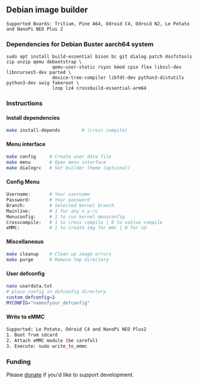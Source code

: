 ## Debian image builder

```
Supported Boards: Tritium, Pine A64, Odroid C4, Odroid N2, Le Potato and NanoPi NEO Plus 2
```
### Dependencies for Debian Buster aarch64 system

```
sudo apt install build-essential bison bc git dialog patch dosfstools zip unzip qemu debootstrap \ 
                 qemu-user-static rsync kmod cpio flex libssl-dev libncurses5-dev parted \
                 device-tree-compiler libfdt-dev python3-distutils python3-dev swig fakeroot \
                 lzop lz4 crossbuild-essential-arm64
```
### Instructions

#### Install dependencies

```sh
make install-depends        # (cross compile)
```

#### Menu interface

```sh
make config     # Create user data file
make menu       # Open menu interface
make dialogrc   # Set builder theme (optional)
```
#### Config Menu

```sh
Username:       # Your username
Password:       # Your password
Branch:         # Selected kernel branch
Mainline:       # 1 for any x.y-rc
Menuconfig:     # 1 to run kernel menuconfig
Crosscompile:   # 1 to cross compile | 0 to native compile
eMMC:           # 1 to create img for mmc | 0 for sd 
```
#### Miscellaneous

```sh
make cleanup    # Clean up image errors
make purge      # Remove tmp directory
```

#### User defconfig
```sh
nano userdata.txt
# place config in defconfig directory
custom_defconfig=1
MYCONFIG="nameofyour_defconfig"
```

#### Write to eMMC
```sh
Supported: Le Potato, Odroid C4 and NanoPi NEO Plus2
1. Boot from sdcard
2. Attach eMMC module (be careful)
3. Execute: sudo write_to_emmc
```

### Funding

Please [donate](https://www.paypal.com/cgi-bin/webscr?cmd=_donations&business=VG8GP2SY4CEEW&item_name=Buy+me+a+beer) if you'd like to support development.
